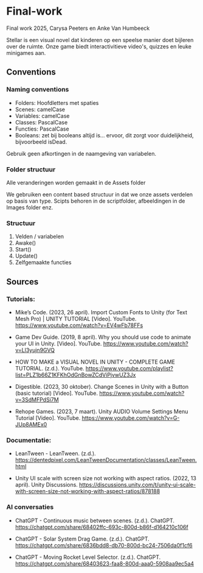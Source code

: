 # Final-work
Final work 2025, Carysa Peeters en Anke Van Humbeeck

Stellar is een visual novel dat kinderen op een speelse manier doet bijleren over de ruimte. Onze game biedt interactivitieve video's, quizzes en leuke minigames aan. 



## Conventions

### Naming conventions
- Folders: Hoofdletters met spaties 
- Scenes: camelCase
- Variables: camelCase
- Classes: PascalCase
- Functies: PascalCase
- Booleans: zet bij booleans altijd is... ervoor, dit zorgt voor duidelijkheid, bijvoorbeeld isDead.

Gebruik geen afkortingen in de naamgeving van variabelen.

### Folder structuur
Alle veranderingen worden gemaakt in de Assets folder

We gebruiken een content based structuur in dat we onze assets verdelen op basis van type. Scipts behoren in de scriptfolder, afbeeldingen in de Images folder enz. 

### Structuur
1. Velden / variabelen
2. Awake()
3. Start()
4. Update()
5. Zelfgemaakte functies

## Sources

### Tutorials: 
- Mike’s Code. (2023, 26 april). Import Custom Fonts to Unity (for Text Mesh Pro) | UNITY TUTORIAL [Video]. YouTube. https://www.youtube.com/watch?v=EV4wFb78FFs 

- Game Dev Guide. (2019, 8 april). Why you should use code to animate your UI in Unity. [Video]. YouTube. https://www.youtube.com/watch?v=Ll3yujn9GVQ 

- HOW TO MAKE a VISUAL NOVEL IN UNITY - COMPLETE GAME TUTORIAL. (z.d.). YouTube. https://www.youtube.com/playlist?list=PLZ1b66Z1KFKhOdGnBowZCdViPjvwUZ3Jx 

- Digestible. (2023, 30 oktober). Change Scenes in Unity with a Button (basic tutorial) [Video]. YouTube. https://www.youtube.com/watch?v=3SdMFPdSi7M 

- Rehope Games. (2023, 7 maart). Unity AUDIO Volume Settings Menu Tutorial [Video]. YouTube. https://www.youtube.com/watch?v=G-JUp8AMEx0 


### Documentatie:
- LeanTween - LeanTween. (z.d.). https://dentedpixel.com/LeanTweenDocumentation/classes/LeanTween.html 

- Unity UI scale with screen size not working with aspect ratios. (2022, 13 april). Unity Discussions. https://discussions.unity.com/t/unity-ui-scale-with-screen-size-not-working-with-aspect-ratios/878188 

### AI conversaties
- ChatGPT - Continuous music between scenes. (z.d.). ChatGPT. https://chatgpt.com/share/68402ffc-693c-800d-b86f-d164210c106f 

- ChatGPT - Solar System Drag Game. (z.d.). ChatGPT. https://chatgpt.com/share/6836bdd8-db70-800d-bc24-7506da0f1cf6 

- ChatGPT - Moving Rocket Level Selector. (z.d.). ChatGPT. https://chatgpt.com/share/68403623-faa8-800d-aaa0-5908aa9ec5a4 

